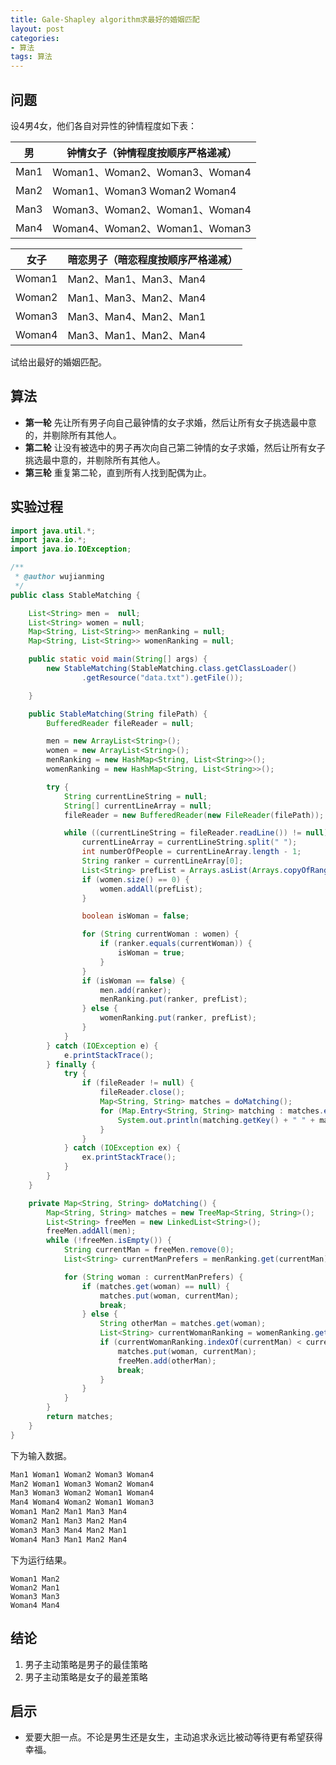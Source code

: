 ```yaml
---
title: Gale-Shapley algorithm求最好的婚姻匹配
layout: post
categories:
- 算法
tags: 算法
---
```


## 问题

设4男4女，他们各自对异性的钟情程度如下表：


**男** | **钟情女子**（钟情程度按顺序严格递减）
---|---
Man1|Woman1、Woman2、Woman3、Woman4
Man2|Woman1、Woman3 Woman2 Woman4
Man3|Woman3、Woman2、Woman1、Woman4
Man4|Woman4、Woman2、Woman1、Woman3

**女子** | **暗恋男子**（暗恋程度按顺序严格递减）
---|---
Woman1|Man2、Man1、Man3、Man4
Woman2|Man1、Man3、Man2、Man4
Woman3|Man3、Man4、Man2、Man1
Woman4|Man3、Man1、Man2、Man4

试给出最好的婚姻匹配。

## 算法

- **第一轮** 先让所有男子向自己最钟情的女子求婚，然后让所有女子挑选最中意的，并剔除所有其他人。
- **第二轮** 让没有被选中的男子再次向自己第二钟情的女子求婚，然后让所有女子挑选最中意的，并剔除所有其他人。  
- **第三轮** 重复第二轮，直到所有人找到配偶为止。


## 实验过程

```Java
import java.util.*;
import java.io.*;
import java.io.IOException;

/**
 * @author wujianming
 */
public class StableMatching {

    List<String> men =  null;
    List<String> women = null;
    Map<String, List<String>> menRanking = null;
    Map<String, List<String>> womenRanking = null;

    public static void main(String[] args) {
        new StableMatching(StableMatching.class.getClassLoader()
                .getResource("data.txt").getFile());

    }

    public StableMatching(String filePath) {
        BufferedReader fileReader = null;

        men = new ArrayList<String>();
        women = new ArrayList<String>();
        menRanking = new HashMap<String, List<String>>();
        womenRanking = new HashMap<String, List<String>>();

        try {
            String currentLineString = null;
            String[] currentLineArray = null;
            fileReader = new BufferedReader(new FileReader(filePath));

            while ((currentLineString = fileReader.readLine()) != null) {
                currentLineArray = currentLineString.split(" ");
                int numberOfPeople = currentLineArray.length - 1;
                String ranker = currentLineArray[0];
                List<String> prefList = Arrays.asList(Arrays.copyOfRange(currentLineArray, 1, currentLineArray.length));
                if (women.size() == 0) {
                    women.addAll(prefList);
                }

                boolean isWoman = false;

                for (String currentWoman : women) {
                    if (ranker.equals(currentWoman)) {
                        isWoman = true;
                    }
                }
                if (isWoman == false) {
                    men.add(ranker);
                    menRanking.put(ranker, prefList);
                } else {
                    womenRanking.put(ranker, prefList);
                }
            }
        } catch (IOException e) {
            e.printStackTrace();
        } finally {
            try {
                if (fileReader != null) {
                    fileReader.close();
                    Map<String, String> matches = doMatching();
                    for (Map.Entry<String, String> matching : matches.entrySet()) {
                        System.out.println(matching.getKey() + " " + matching.getValue());
                    }
                }
            } catch (IOException ex) {
                ex.printStackTrace();
            }
        }
    }

    private Map<String, String> doMatching() {
        Map<String, String> matches = new TreeMap<String, String>();
        List<String> freeMen = new LinkedList<String>();
        freeMen.addAll(men);
        while (!freeMen.isEmpty()) {
            String currentMan = freeMen.remove(0);
            List<String> currentManPrefers = menRanking.get(currentMan);

            for (String woman : currentManPrefers) {
                if (matches.get(woman) == null) {
                    matches.put(woman, currentMan);
                    break;
                } else {
                    String otherMan = matches.get(woman);
                    List<String> currentWomanRanking = womenRanking.get(woman);
                    if (currentWomanRanking.indexOf(currentMan) < currentWomanRanking.indexOf(otherMan)) {
                        matches.put(woman, currentMan);
                        freeMen.add(otherMan);
                        break;
                    }
                }
            }
        }
        return matches;
    }
}
```

下为输入数据。

```data.txt
Man1 Woman1 Woman2 Woman3 Woman4
Man2 Woman1 Woman3 Woman2 Woman4
Man3 Woman3 Woman2 Woman1 Woman4
Man4 Woman4 Woman2 Woman1 Woman3
Woman1 Man2 Man1 Man3 Man4
Woman2 Man1 Man3 Man2 Man4
Woman3 Man3 Man4 Man2 Man1
Woman4 Man3 Man1 Man2 Man4
```

下为运行结果。

```plaintext
Woman1 Man2
Woman2 Man1
Woman3 Man3
Woman4 Man4
```


## 结论
1. 男子主动策略是男子的最佳策略
2. 男子主动策略是女子的最差策略

## 启示
- 爱要大胆一点。不论是男生还是女生，主动追求永远比被动等待更有希望获得幸福。

